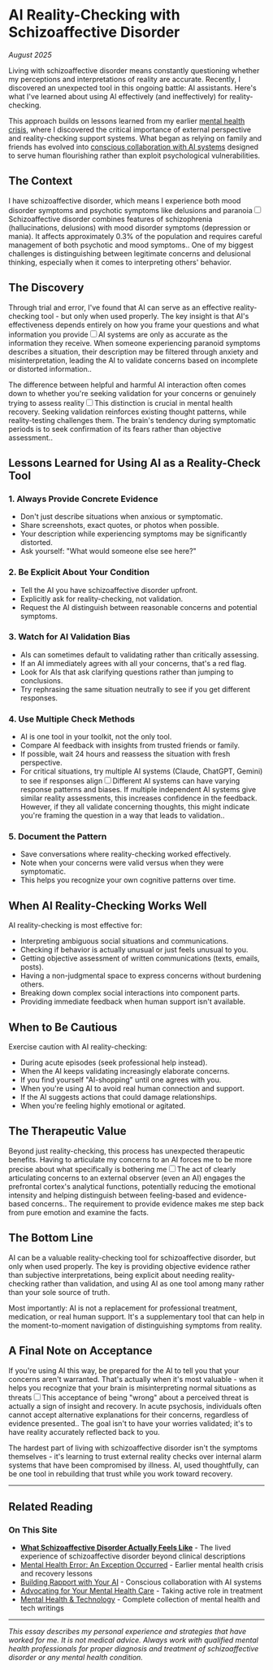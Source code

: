 # AI Reality-Checking with Schizoaffective Disorder
*August 2025*





Living with schizoaffective disorder means constantly questioning whether my perceptions and interpretations of reality are accurate. Recently, I discovered an unexpected tool in this ongoing battle: AI assistants. Here's what I've learned about using AI effectively (and ineffectively) for reality-checking.

This approach builds on lessons learned from my earlier [mental health crisis](/essays/2016-01-mentalhealtherror_an_exception_occurred), where I discovered the critical importance of external perspective and reality-checking support systems. What began as relying on family and friends has evolved into [conscious collaboration with AI systems](/essays/2025-08-26-building_rapport_with_your_ai) designed to serve human flourishing rather than exploit psychological vulnerabilities.

## The Context

I have schizoaffective disorder, which means I experience both mood disorder symptoms and psychotic symptoms like delusions and paranoia<label for="sn-schizoaffective" class="margin-toggle sidenote-number"></label><input type="checkbox" id="sn-schizoaffective" class="margin-toggle"/><span class="sidenote">Schizoaffective disorder combines features of schizophrenia (hallucinations, delusions) with mood disorder symptoms (depression or mania). It affects approximately 0.3% of the population and requires careful management of both psychotic and mood symptoms.</span>. One of my biggest challenges is distinguishing between legitimate concerns and delusional thinking, especially when it comes to interpreting others' behavior.

## The Discovery

Through trial and error, I've found that AI can serve as an effective reality-checking tool - but only when used properly. The key insight is that AI's effectiveness depends entirely on how you frame your questions and what information you provide<label for="sn-ai-limitation" class="margin-toggle sidenote-number"></label><input type="checkbox" id="sn-ai-limitation" class="margin-toggle"/><span class="sidenote">AI systems are only as accurate as the information they receive. When someone experiencing paranoid symptoms describes a situation, their description may be filtered through anxiety and misinterpretation, leading the AI to validate concerns based on incomplete or distorted information.</span>.

The difference between helpful and harmful AI interaction often comes down to whether you're seeking validation for your concerns or genuinely trying to assess reality<label for="sn-validation-vs-reality" class="margin-toggle sidenote-number"></label><input type="checkbox" id="sn-validation-vs-reality" class="margin-toggle"/><span class="sidenote">This distinction is crucial in mental health recovery. Seeking validation reinforces existing thought patterns, while reality-testing challenges them. The brain's tendency during symptomatic periods is to seek confirmation of its fears rather than objective assessment.</span>.

## Lessons Learned for Using AI as a Reality-Check Tool

### 1. Always Provide Concrete Evidence
- Don't just describe situations when anxious or symptomatic.
- Share screenshots, exact quotes, or photos when possible.
- Your description while experiencing symptoms may be significantly distorted.
- Ask yourself: "What would someone else see here?"

### 2. Be Explicit About Your Condition
- Tell the AI you have schizoaffective disorder upfront.
- Explicitly ask for reality-checking, not validation.
- Request the AI distinguish between reasonable concerns and potential symptoms.

### 3. Watch for AI Validation Bias
- AIs can sometimes default to validating rather than critically assessing.
- If an AI immediately agrees with all your concerns, that's a red flag.
- Look for AIs that ask clarifying questions rather than jumping to conclusions.
- Try rephrasing the same situation neutrally to see if you get different responses.

### 4. Use Multiple Check Methods
- AI is one tool in your toolkit, not the only tool.
- Compare AI feedback with insights from trusted friends or family.
- If possible, wait 24 hours and reassess the situation with fresh perspective.
- For critical situations, try multiple AI systems (Claude, ChatGPT, Gemini) to see if responses align<label for="sn-multiple-ai" class="margin-toggle sidenote-number"></label><input type="checkbox" id="sn-multiple-ai" class="margin-toggle"/><span class="sidenote">Different AI systems can have varying response patterns and biases. If multiple independent AI systems give similar reality assessments, this increases confidence in the feedback. However, if they all validate concerning thoughts, this might indicate you're framing the question in a way that leads to validation.</span>.

### 5. Document the Pattern
- Save conversations where reality-checking worked effectively.
- Note when your concerns were valid versus when they were symptomatic.
- This helps you recognize your own cognitive patterns over time.

## When AI Reality-Checking Works Well

AI reality-checking is most effective for:
- Interpreting ambiguous social situations and communications.
- Checking if behavior is actually unusual or just feels unusual to you.
- Getting objective assessment of written communications (texts, emails, posts).
- Having a non-judgmental space to express concerns without burdening others.
- Breaking down complex social interactions into component parts.
- Providing immediate feedback when human support isn't available.

## When to Be Cautious

Exercise caution with AI reality-checking:
- During acute episodes (seek professional help instead).
- When the AI keeps validating increasingly elaborate concerns.
- If you find yourself "AI-shopping" until one agrees with you.
- When you're using AI to avoid real human connection and support.
- If the AI suggests actions that could damage relationships.
- When you're feeling highly emotional or agitated.

## The Therapeutic Value

Beyond just reality-checking, this process has unexpected therapeutic benefits. Having to articulate my concerns to an AI forces me to be more precise about what specifically is bothering me<label for="sn-articulation" class="margin-toggle sidenote-number"></label><input type="checkbox" id="sn-articulation" class="margin-toggle"/><span class="sidenote">The act of clearly articulating concerns to an external observer (even an AI) engages the prefrontal cortex's analytical functions, potentially reducing the emotional intensity and helping distinguish between feeling-based and evidence-based concerns.</span>. The requirement to provide evidence makes me step back from pure emotion and examine the facts.

## The Bottom Line

AI can be a valuable reality-checking tool for schizoaffective disorder, but only when used properly. The key is providing objective evidence rather than subjective interpretations, being explicit about needing reality-checking rather than validation, and using AI as one tool among many rather than your sole source of truth.

Most importantly: AI is not a replacement for professional treatment, medication, or real human support. It's a supplementary tool that can help in the moment-to-moment navigation of distinguishing symptoms from reality.

## A Final Note on Acceptance

If you're using AI this way, be prepared for the AI to tell you that your concerns aren't warranted. That's actually when it's most valuable - when it helps you recognize that your brain is misinterpreting normal situations as threats<label for="sn-acceptance" class="margin-toggle sidenote-number"></label><input type="checkbox" id="sn-acceptance" class="margin-toggle"/><span class="sidenote">This acceptance of being "wrong" about a perceived threat is actually a sign of insight and recovery. In acute psychosis, individuals often cannot accept alternative explanations for their concerns, regardless of evidence presented.</span>. The goal isn't to have your worries validated; it's to have reality accurately reflected back to you.

The hardest part of living with schizoaffective disorder isn't the symptoms themselves - it's learning to trust external reality checks over internal alarm systems that have been compromised by illness. AI, used thoughtfully, can be one tool in rebuilding that trust while you work toward recovery.

---

## Related Reading

### On This Site
- **[What Schizoaffective Disorder Actually Feels Like](/essays/2025-09-04-what_schizoaffective_disorder_actually_feels_like)** - The lived experience of schizoaffective disorder beyond clinical descriptions
- [Mental Health Error: An Exception Occurred](/essays/2016-01-mentalhealtherror_an_exception_occurred) - Earlier mental health crisis and recovery lessons
- [Building Rapport with Your AI](/essays/2025-08-26-building_rapport_with_your_ai) - Conscious collaboration with AI systems
- [Advocating for Your Mental Health Care](/essays/2025-08-25-advocating-for-your-mental-health-care) - Taking active role in treatment
- [Mental Health & Technology](/themes/mental-health-and-technology) - Complete collection of mental health and tech writings

---

*This essay describes my personal experience and strategies that have worked for me. It is not medical advice. Always work with qualified mental health professionals for proper diagnosis and treatment of schizoaffective disorder or any mental health condition.*